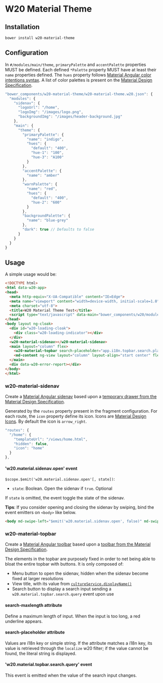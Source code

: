 # W20 Material Theme

## Installation

```
bower install w20-material-theme
```

## Configuration

In `#/modules/main/theme`, `primaryPalette` and `accentPalette` properties MUST be defined. Each defined `*Palette` property MUST have at least their `name` properties defined. The `hues` property follows [Material Angular color intentions syntax](https://material.angularjs.org/latest/Theming/03_configuring_a_theme#specifying-custom-hues-for-color-intentions). A list of color palettes is present on the [Material Design Specification](http://www.google.com/design/spec/style/color.html#color-color-palette).

```javascript
"bower_components/w20-material-theme/w20-material-theme.w20.json": {
  "modules": {
    "sidenav": {
      "logoUrl": "/home",
      "logoImg": "/images/logo.png",
      "backgroundImg": "/images/header-background.jpg"
    },
    "main": {
      "theme": {
        "primaryPalette": {
          "name": "indigo",
          "hues": {
            "default": "400",
            "hue-1": "100",
            "hue-3": "A100"
          }
        },
        "accentPalette": {
          "name": "amber"
        },
        "warnPalette": {
          "name": "red",
          "hues": {
            "default": "400",
            "hue-2": "600"
          }
        },
        "backgroundPalette": {
          "name": "blue-grey"
        },
        "dark": true // Defaults to false
      }
    }
  }
}
```

## Usage

A simple usage would be:

```html
<!DOCTYPE html>
<html data-w20-app>
<head>
  <meta http-equiv="X-UA-Compatible" content="IE=Edge">
  <meta name="viewport" content="width=device-width, initial-scale=1.0">
  <meta charset="utf-8">
  <title>W20 Material Theme Test</title>
  <script type="text/javascript" data-main="bower_components/w20/modules/w20" src="bower_components/requirejs/require.js"></script>
</head>
<body layout ng-cloak>
  <div id="w20-loading-cloak">
    <div class="w20-loading-indicator"></div>
  </div>
  <w20-material-sidenav></w20-material-sidenav>
  <main layout="column" flex>
    <w20-material-topbar search-placeholder="app.i18n.topbar.search.placeholder" search-maxlength="10"></w20-material-topbar>
    <md-content ng-view layout="column" layout-align="start center" flex></md-content>
  </main>
  <div data-w20-error-report></div>
</body>
</html>
```

### w20-material-sidenav

Create a [Material Angular sidenav](https://material.angularjs.org/latest/demo/sidenav) based upon a [temporary drawer from the Material Design Specification](https://www.google.com/design/spec/patterns/navigation-drawer.html#navigation-drawer-behavior).

Generated by the `routes` property present in the fragment configuration. For each route, the `icon` property define its icon. Icons are [Material Design Icons](https://design.google.com/icons/). By default the icon is `arrow_right`.

```javascript
"routes": {
  "/home": {
    "templateUrl": "/views/home.html",
    "hidden": false,
    "icon": "home"
  }
},
```

#### 'w20.material.sidenav.open' event

`$scope.$emit('w20.material.sidenav.open'[, state])`: 
- `state`: Boolean. Open the sidenav if `true`. Optional

If `state` is omitted, the event toggle the state of the sidenav.

**Tips**: If you consider opening and closing the sidenav by swiping, bind the event emitters on `<body>` like below.

```html
<body md-swipe-left="$emit('w20.material.sidenav.open', false)" md-swipe-right="$emit('w20.material.sidenav.open', true)">
```

### w20-material-topbar

Create a [Material Angular toolbar](https://material.angularjs.org/latest/demo/toolbar) based upon a [toolbar from the Material Design Specification](https://www.google.com/design/spec/components/toolbars.html#toolbars-usage).

The elements in the topbar are purposely fixed in order to net being able to bloat the entire topbar with buttons. It is only composed of:
- Menu button to open the sidenav, hidden when the sidenav become fixed at larger resolutions
- View title, with its value from [`cultureService.displayName()`](https://github.com/seedstack/w20/blob/master/modules/culture.js)
- Search button to display a search input sending a `w20.material.topbar.search.query` event upon use

#### search-maxlength attribute

Define a maximum length of input. When the input is too long, a red underline appears.

#### search-placeholder attribute

Values are i18n key or simple string. If the attribute matches a i18n key, its value is retrieved through the `localize` w20 filter; if the value cannot be found, the literal string is displayed.

#### 'w20.material.topbar.search.query' event

This event is emitted when the value of the search input changes.
